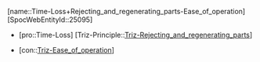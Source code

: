 ﻿---
type: TrizContradiction
aliases:
- Time-Loss+Rejecting_and_regenerating_parts-Ease_of_operation
license: CC BY-SA 4.0
copyright: https://github.com/SpocWeb
IsDeleted: false
IsReadOnly: false
Confidential: public
tags: 
- Triz/Contradiction
---
[name::Time-Loss+Rejecting_and_regenerating_parts-Ease_of_operation]
[SpocWebEntityId::25095]
+ [pro::Time-Loss]
[Triz-Principle::[Triz-Rejecting_and_regenerating_parts](tech/Triz/Principle/Triz-Rejecting_and_regenerating_parts.md)]
- [con::[Triz-Ease_of_operation](tech/Triz/Parameter/Triz-Ease_of_operation.md)]

